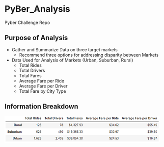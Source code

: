 # PyBer_Analysis
Pyber Challenge Repo

## Purpose of Analysis
* Gather and Summarize Data on three target markets
    * Recommend three options for addressing disparity between Markets
* Data Used for Analysis of Markets (Urban, Suburban, Rural)
    * Total Rides
    * Total Drivers
    * Total Fares
    * Average Fare per Ride
    * Average Fare per Driver
    * Total Fare by City Type

## Information Breakdown
![Summary of Information](https://github.com/CoryCMyers/PyBer_Analysis/blob/main/analysis/Capture.PNG)



